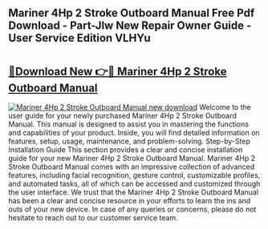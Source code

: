 ## Mariner 4Hp 2 Stroke Outboard Manual Free Pdf Download - Part-Jlw New Repair Owner Guide - User Service Edition VLHYu

# <h2><a href="http://cf21911.oget.top/?id=Mariner+4Hp+2+Stroke+Outboard+Manual">🔗Download New 👉🔴 Mariner 4Hp 2 Stroke Outboard Manual</a></h2>

[![Mariner 4Hp 2 Stroke Outboard Manual new download](https://i.imgur.com/5g1atiW.png)](http://cf21911.oget.top/?id=Mariner+4Hp+2+Stroke+Outboard+Manual)
Welcome to the user guide for your newly purchased Mariner 4Hp 2 Stroke Outboard Manual. This manual is designed to assist you in mastering the functions and capabilities of your product. Inside, you will find detailed information on features, setup, usage, maintenance, and problem-solving. Step-by-Step Installation Guide This section provides a clear and concise installation guide for your new Mariner 4Hp 2 Stroke Outboard Manual. Mariner 4Hp 2 Stroke Outboard Manual comes with an impressive collection of advanced features, including facial recognition, gesture control, customizable profiles, and automated tasks, all of which can be accessed and customized through the user interface. We trust that the Mariner 4Hp 2 Stroke Outboard Manual has been a clear and concise resource in your efforts to learn the ins and outs of your new device. In case of any queries or concerns, please do not hesitate to reach out to our customer service team.
